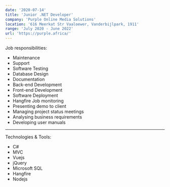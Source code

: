 ```yaml
---
date: '2020-07-14'
title: 'Junior .NET Developer'
company: 'Purple Online Media Solutions'
location: '616 Meerkat Str Vaaloewer, Vanderbijlpark, 1911'
range: 'July 2020 - June 2022'
url: 'https://purple.africa/'
---
```

Job responsibilities:

- Maintenance
- Support
- Software Testing 
- Database Design 
- Documentation
- Back-end Development
- Front-end Development
- Software Deployment
- Hangfire Job monitoring 
- Presenting demo to client
- Managing project status meetings
- Analysing business requirements
- Developing user manuals

---
Technologies & Tools: 
- C#
- MVC 
- Vuejs
- jQuery 
- Microsoft SQL
- Hangfire
- Nodejs 